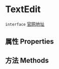 # TextEdit
`interface` [官网地址](https://microsoft.github.io/monaco-editor/docs.html#interfaces/languages.TextEdit.html)
## 属性 Properties
## 方法 Methods

